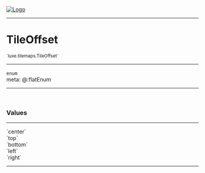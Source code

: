 
[![Logo](../../../images/logo.png)](../../../api/index.html)

---



<h1>TileOffset</h1>
<small>`luxe.tilemaps.TileOffset`</small>



---

`enum`
<span class="meta">
<br/>meta: @:flatEnum
</span>


---


&nbsp;
&nbsp;




<h3>Values</h3> <hr/><span class="member signature apipage">`center`<br/> </span>
        <span class="small_desc_flat"></span><span class="member signature apipage">`top`<br/> </span>
        <span class="small_desc_flat"></span><span class="member signature apipage">`bottom`<br/> </span>
        <span class="small_desc_flat"></span><span class="member signature apipage">`left`<br/> </span>
        <span class="small_desc_flat"></span><span class="member signature apipage">`right`<br/> </span>
        <span class="small_desc_flat"></span>








---

&nbsp;
&nbsp;
&nbsp;
&nbsp;